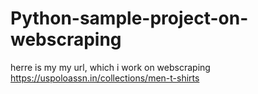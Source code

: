 # Python-sample-project-on-webscraping
herre is my my url, which i work on webscraping 
https://uspoloassn.in/collections/men-t-shirts
